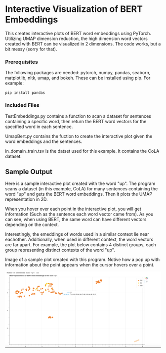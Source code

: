 # Interactive Visualization of BERT Embeddings

This creates interactive plots of BERT word embeddings using PyTorch.  Utilizing UMAP dimension reduction, the high dimension word vectors created with BERT can be visualized in 2 dimensions.  The code works, but a bit messy (sorry for that).

### Prerequisites

The following packages are needed: pytorch, numpy, pandas, seaborn, matplotlib, nltk, umap, and bokeh.  These can be installed using pip.  For example:

```
pip install pandas
```

### Included Files

TestEmbeddings.py contains a function to scan a dataset for sentences containing a specific word, then return the BERT word vectors for the specified word in each sentence.

UmapBert.py contains the fuction to create the interactive plot given the word embeddings and the sentences.

in_domain_train.tsv is the datset used for this example.  It contains the CoLA dataset.

## Sample Output

Here is a sample interactive plot created with the word "up".  The program scans a dataset (in this example, CoLA) for many sentences containing the word "up" and gets the BERT word embeddings.  Then it plots the UMAP representation in 2D.

When you hover over each point in the interactive plot, you will get information (Such as the sentence each word vector came from).  As you can see, when using BERT, the same word can have different vectors depending on the context.

Interestingly, the emeddings of words used in a similar context lie near eachother.  Additionally, when used in different context, the word vectors are far apart.  For example, the plot below contains 4 distinct groups, each group representing distinct contexts of the word "up".


Image of a sample plot created with this program.  Notive how a pop up with information about the point appears when the cursor hovers over a point.

!["Image of an interative plot created with this program.  Notive how a pop up with information about the point appears when the cursor hovers over the point."](/sample_interactive_plot_image.png)
